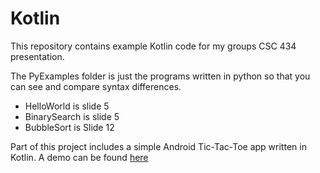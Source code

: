 # Kotlin
This repository contains example Kotlin code for my groups CSC 434 presentation.

The PyExamples folder is just the programs written in python so that you can
see and compare syntax differences.

- HelloWorld is slide 5
- BinarySearch is slide 5
- BubbleSort is Slide 12

Part of this project includes a simple Android Tic-Tac-Toe app written in Kotlin. A demo can be found [here](https://uncw4-my.sharepoint.com/:v:/r/personal/mst5084_uncw_edu/Documents/Kotlin%20Presentation/TicTacToe.webm?csf=1&web=1&nav=eyJyZWZlcnJhbEluZm8iOnsicmVmZXJyYWxBcHAiOiJPbmVEcml2ZUZvckJ1c2luZXNzIiwicmVmZXJyYWxBcHBQbGF0Zm9ybSI6IldlYiIsInJlZmVycmFsTW9kZSI6InZpZXciLCJyZWZlcnJhbFZpZXciOiJNeUZpbGVzTGlua0RpcmVjdCJ9fQ&e=bcW3BK)